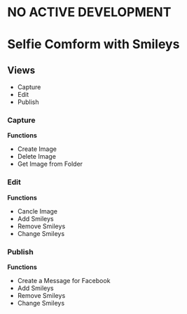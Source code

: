 # NO ACTIVE DEVELOPMENT

# Selfie Comform with Smileys


## Views
* Capture
* Edit
* Publish


### Capture

**Functions**
* Create Image
* Delete Image
* Get Image from Folder

### Edit

**Functions**
* Cancle Image
* Add Smileys
* Remove Smileys
* Change Smileys

### Publish

**Functions**
* Create a Message for Facebook
* Add Smileys
* Remove Smileys
* Change Smileys

